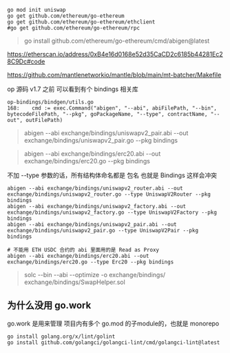 ```
go mod init uniswap
go get github.com/ethereum/go-ethereum
go get github.com/ethereum/go-ethereum/ethclient
#go get github.com/ethereum/go-ethereum/rpc
```

> go install github.com/ethereum/go-ethereum/cmd/abigen@latest

https://etherscan.io/address/0xB4e16d0168e52d35CaCD2c6185b44281Ec28C9Dc#code

https://github.com/mantlenetworkio/mantle/blob/main/mt-batcher/Makefile

op 源码 v1.7 之前 可以看到有个 bindings 相关库

```
op-bindings/bindgen/utils.go
168:    cmd := exec.Command("abigen", "--abi", abiFilePath, "--bin", bytecodeFilePath, "--pkg", goPackageName, "--type", contractName, "--out", outFilePath)
```

> abigen --abi exchange/bindings/uniswapv2_pair.abi --out exchange/bindings/uniswapv2_pair.go --pkg bindings

> abigen --abi exchange/bindings/erc20.abi --out exchange/bindings/erc20.go --pkg bindings

不加 --type 参数的话，所有结构体命名都是 包名 也就是 Bindings 这样会冲突

```
abigen --abi exchange/bindings/uniswapv2_router.abi --out exchange/bindings/uniswapv2_router.go --type UniswapV2Router --pkg bindings
abigen --abi exchange/bindings/uniswapv2_factory.abi --out exchange/bindings/uniswapv2_factory.go --type UniswapV2Factory --pkg bindings
abigen --abi exchange/bindings/uniswapv2_pair.abi --out exchange/bindings/uniswapv2_pair.go --type UniswapV2Pair --pkg bindings

# 不能用 ETH USDC 合约的 abi 里面用的是 Read as Proxy
abigen --abi exchange/bindings/erc20.abi --out exchange/bindings/erc20.go --type Erc20 --pkg bindings
```

> solc --bin --abi --optimize -o exchange/bindings/ exchange/bindings/SwapHelper.sol

## 为什么没用 go.work

go.work 是用来管理 项目内有多个 go.mod 的子module的，也就是 monorepo

```
go install golang.org/x/lint/golint
go install github.com/golangci/golangci-lint/cmd/golangci-lint@latest
```
